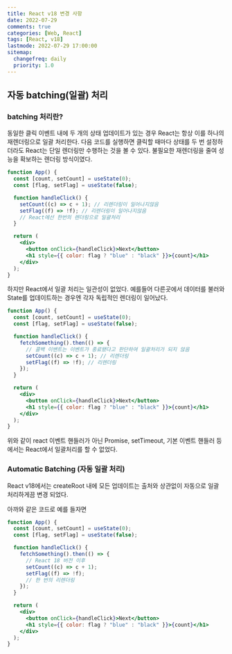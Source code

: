 ```yaml
---
title: React v18 변경 사항
date: 2022-07-29
comments: true
categories: [Web, React]
tags: [React, v18]
lastmode: 2022-07-29 17:00:00
sitemap:
  changefreq: daily
  priority: 1.0
---
```


## 자동 batching(일괄) 처리

### batching 처리란?

동일한 클릭 이벤트 내에 두 개의 상태 업데이트가 있는 경우 React는 항상 이를 하나의 재렌더링으로 일괄 처리한다.
다음 코드를 실행하면 클릭할 때마다 상태를 두 번 설정하더라도 React는 단일 렌더링만 수행하는 것을 볼 수 있다.
불필요한 재렌더링을 줄여 성능을 확보하는 렌더링 방식이였다.

```jsx
function App() {
  const [count, setCount] = useState(0);
  const [flag, setFlag] = useState(false);

  function handleClick() {
    setCount((c) => c + 1); // 리렌더링이 일어나지않음
    setFlag((f) => !f); // 리렌더링이 일어나지않음
    // React에선 한번의 렌더링으로 일괄처리
  }

  return (
    <div>
      <button onClick={handleClick}>Next</button>
      <h1 style={{ color: flag ? "blue" : "black" }}>{count}</h1>
    </div>
  );
}
```

하지만 React에서 일괄 처리는 일관성이 없었다. 예를들어 다른곳에서 데이터를 불러와 State를 업데이트하는 경우엔 각자 독립적인 렌더링이 일어났다.

```jsx
function App() {
  const [count, setCount] = useState(0);
  const [flag, setFlag] = useState(false);

  function handleClick() {
    fetchSomething().then(() => {
      // 콜백 이밴트는 이벤트가 종료됐다고 판단하여 일괄처리가 되지 않음
      setCount((c) => c + 1); // 리렌더링
      setFlag((f) => !f); // 리렌더링
    });
  }

  return (
    <div>
      <button onClick={handleClick}>Next</button>
      <h1 style={{ color: flag ? "blue" : "black" }}>{count}</h1>
    </div>
  );
}
```

위와 같이 react 이벤트 핸들러가 아닌 Promise, setTimeout, 기본 이벤트 핸들러 등에서는 React에서 일괄처리를 할 수 없었다.

### Automatic Batching (자동 일괄 처리)

React v18에서는 createRoot 내에 모든 업데이트는 출처와 상관없이 자동으로 일괄 처리하게끔 변경 되었다.

아까와 같은 코드로 예를 들자면

```jsx
function App() {
  const [count, setCount] = useState(0);
  const [flag, setFlag] = useState(false);

  function handleClick() {
    fetchSomething().then(() => {
      // React 18 버전 이후
      setCount((c) => c + 1);
      setFlag((f) => !f);
      // 한 번의 리렌더링
    });
  }

  return (
    <div>
      <button onClick={handleClick}>Next</button>
      <h1 style={{ color: flag ? "blue" : "black" }}>{count}</h1>
    </div>
  );
}
```
